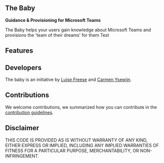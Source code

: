 ## The Baby

**Guidance & Provisioning for Microsoft Teams**

The Baby helps your users gain knowledge about Microsoft Teams and provisions the 'team of their dreams' for them
Test
## Features

## Developers

The baby is an initiative by [Luise Freese](https://m365princess.com) and [Carmen Ysewijn](https://digipersonal.com/). 

## Contributions

We welcome contributions, we summarized how you can contribute in the [contribution guidelines](https://github.com/LuiseFreese/TheBaby/blob/main/CONTRIBUTING.md). 

## Disclaimer

THIS CODE IS PROVIDED AS IS WITHOUT WARRANTY OF ANY KIND, EITHER EXPRESS OR IMPLIED, INCLUDING ANY IMPLIED WARRANTIES OF FITNESS FOR A PARTICULAR PURPOSE, MERCHANTABILITY, OR NON-INFRINGEMENT.
